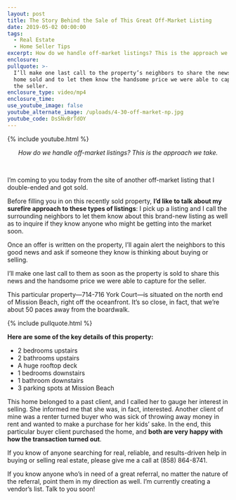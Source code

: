 ```yaml
---
layout: post
title: The Story Behind the Sale of This Great Off-Market Listing
date: 2019-05-02 00:00:00
tags:
  - Real Estate
  - Home Seller Tips
excerpt: How do we handle off-market listings? This is the approach we take.
enclosure:
pullquote: >-
  I’ll make one last call to the property’s neighbors to share the news that the
  home sold and to let them know the handsome price we were able to capture for
  the seller.
enclosure_type: video/mp4
enclosure_time:
use_youtube_image: false
youtube_alternate_image: /uploads/4-30-off-market-np.jpg
youtube_code: DsSNvBrTdOY
---
```


{% include youtube.html %}

<center><em>How do we handle off-market listings? This is the approach we take.</em></center>

&nbsp;

I’m coming to you today from the site of another off-market listing that I double-ended and got sold.

Before filling you in on this recently sold property, **I’d like to talk about my surefire approach to these types of listings**\: I pick up a listing and I call the surrounding neighbors to let them know about this brand-new listing as well as to inquire if they know anyone who might be getting into the market soon.

Once an offer is written on the property, I’ll again alert the neighbors to this good news and ask if someone they know is thinking about buying or selling.

I’ll make one last call to them as soon as the property is sold to share this news and the handsome price we were able to capture for the seller.

This particular property—714-716 York Court—is situated on the north end of Mission Beach, right off the oceanfront. It’s so close, in fact, that we’re about 50 paces away from the boardwalk.

{% include pullquote.html %}

**Here are some of the key details of this property:&nbsp;**

* 2 bedrooms upstairs
* 2 bathrooms upstairs
* A huge rooftop deck
* 1 bedrooms downstairs
* 1 bathroom downstairs
* 3 parking spots at Mission Beach

This home belonged to a past client, and I called her to gauge her interest in selling. She informed me that she was, in fact, interested. Another client of mine was a renter turned buyer who was sick of throwing away money in rent and wanted to make a purchase for her kids’ sake. In the end, this particular buyer client purchased the home, and **both are very happy with how the transaction turned out**.

If you know of anyone searching for real, reliable, and results-driven help in buying or selling real estate, please give me a call at (858) 864-8741.

If you know anyone who’s in need of a great referral, no matter the nature of the referral, point them in my direction as well. I’m currently creating a vendor’s list. Talk to you soon\!